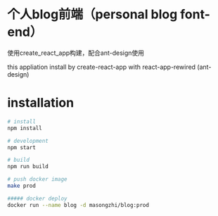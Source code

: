 # 个人blog前端（personal blog font-end）
使用create_react_app构建，配合ant-design使用

this appliation install by create-react-app with react-app-rewired (ant-design)

# installation
```bash
# install
npm install

# development
npm start

# build
npm run build

# push docker image
make prod

##### docker deploy
docker run --name blog -d masongzhi/blog:prod
```
